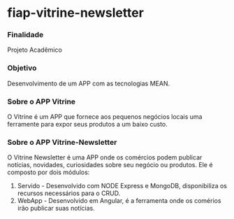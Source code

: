 # fiap-vitrine-newsletter

### Finalidade
Projeto Acadêmico

### Objetivo
Desenvolvimento de um APP com as tecnologias MEAN.

### Sobre o APP Vitrine
O Vitrine é um APP que fornece aos pequenos negócios locais uma ferramente para expor seus produtos a um baixo custo.

### Sobre o APP Vitrine-Newsletter
O Vitrine Newsletter é uma APP onde os comércios podem publicar notícias, novidades, curiosidades sobre seu negócio ou produtos.
Ele é composto por dois módulos:

1. Servido - Desenvolvido com NODE Express e MongoDB, disponibiliza os recursos necessários para o CRUD.
2. WebApp  - Desenvolvido em Angular, é a ferramenta onde os comérios irão publicar suas notícias.

